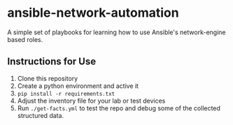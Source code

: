 # ansible-network-automation

A simple set of playbooks for learning how to use Ansible's network-engine based roles.

## Instructions for Use
1. Clone this repository
2. Create a python environment and active it
3. `pip install -r requirements.txt`
4. Adjust the inventory file for your lab or test devices
5. Run `./get-facts.yml` to test the repo and debug some of the collected structured data.
